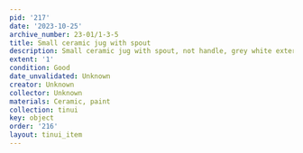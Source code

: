 ```yaml
---
pid: '217'
date: '2023-10-25'
archive_number: 23-01/1-3-5
title: Small ceramic jug with spout
description: Small ceramic jug with spout, not handle, grey white exterior
extent: '1'
condition: Good
date_unvalidated: Unknown
creator: Unknown
collector: Unknown
materials: Ceramic, paint
collection: tinui
key: object
order: '216'
layout: tinui_item
---
```

